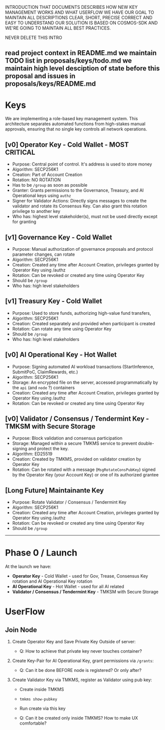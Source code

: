 INTRODUCTION
THAT DOCUMENTS DESCRIBES HOW NEW KEY MANAGEMENT WORKS AND WHAT USERFLOW WE HAVE
OUR GOAL TO MAINTAIN ALL DESCRIPTIONS CLEAR, SHORT, PRECISE CORRECT AND EASY TO UNDERSTAND
OUR SOLUTION IS BASED ON COSMOS-SDK AND WE'RE GOING TO MAINTAIN ALL BEST PRACTICES.

NEVER DELETE THIS INTRO

read project context in README.md
we maintain TODO list in proposals/keys/todo.md
we maintain high level desciption of state before this proposal and issues in proposals/keys/README.md
----

# Keys

We are implementing a role-based key management system. This architecture separates automated functions from high-stakes manual approvals, ensuring that no single key controls all network operations.

## [v0] Operator Key - Cold Wallet - MOST CRITICAL
- Purpose: Central point of control. It's address is used to store money
- Algorithm: SECP256K1
- Creation: Part of Account Creation
- Rotation: NO ROTATION
- Has to be `/group` as soon as possible 
- Granter: Grants permissions to the Governance, Treasury, and AI Operational keys using `authz`
- Signer for Validator Actions: Directly signs messages to create the validator and rotate its Consensus Key. Can also grant this rotation privilege to another key
- Who has: highest level stakeholder(s), must not be used directly except for granting

## [v1] Governance Key - Cold Wallet
- Purpose: Manual authorization of governance proposals and protocol parameter changes, can rotate 
- Algorithm: SECP256K1
- Creation: Created any time after Account Creation, privileges granted by Operator Key using /authz
- Rotation: Can be revoked or created any time using Operator Key
- Should be `/group`
- Who has: high level stakeholders

## [v1] Treasury Key - Cold Wallet
- Purpose: Used to store funds, authorizing high-value fund transfers, 
- Algorithm: SECP256K1
- Creation: Created separately and provided when participant is created
- Rotation: Can rotate any time using Operator Key
- Should be `/group`
- Who has: high level stakeholders

## [v0] AI Operational Key - Hot Wallet
- Purpose: Signing automated AI workload transactions (StartInference, SubmitPoC, ClaimRewards, etc.) 
- Algorithm: SECP256K1
- Storage: An encrypted file on the server, accessed programmatically by the `api` (and `node` ?) containers
- Creation: Created any time after Account Creation, privileges granted by Operator Key using /authz
- Rotation: Can be revoked or created any time using Operator Key


## [v0] Validator / Consensus / Tendermint Key - TMKSM with Secure Storage
- Purpose: Block validation and consensus participation
- Storage: Managed within a secure TMKMS service to prevent double-signing and protect the key.
- Algorithm: ED25519
- Creation: Created by TMKMS, provided on validator creation by Operator Key
- Rotation: Can be rotated with a message (`MsgRotateConsPubKey`) signed by the Operator Key (your Account Key) or one of its authorized grantee


## [Long Future] Maintainante Key
- Purpose: Rotate  Validator / Consensus / Tendermint Key
- Algorithm: SECP256K1
- Creation: Created any time after Account Creation, privileges granted by Operator Key using /authz
- Rotation: Can be revoked or created any time using Operator Key
- Should be `/group`

----

# Phase 0 / Launch

At the launch we have:

- **Operator Key** - Cold Wallet - used for Gov, Trease, Consensus Key rotation and AI Operational Key rotation 
- **AI Operational Key** - Hot Wallet - used for all AI related
- **Validator / Consensus / Tendermint Key** - TMKSM with Secure Storage

# UserFlow

## Join Node
1. Create Operator Key and Save Private Key Outside of server:
    - Q: How to achieve that private key never touches container? 

2. Create Key-Pair for AI Operational Key, grant permissions via `/grants`:
    - Q: Can it be done BEFORE node is registered? Or only after?

3. Create Validator Key via TMKMS, register as Validator using pub key:
    - Create inside TMKMS
    - `tmkms show-pubkey`
    - Run create via this key

    - Q: Can it be created only inside TMKMS? How to make UX comfortable? 

